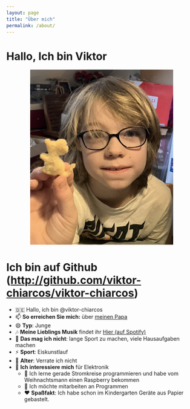 ```yaml
---
layout: page
title: "Über mich"
permalink: /about/
---
```


# Hallo, Ich bin Viktor


<!-- mit automatischer skalierung -->
<div style="text-align: center;">
	<img src="../Entwurf/VIKTOR-WEBBILD.jpg" alt="Bild: Das bin ich" style="width: 75%;text-align: center;" />
</div>

<!--
![](../Entwurf/VIKTOR-WEBBILD.jpg)
-->

<!-- 
	Ich bin der Host von der Webseite weil sie mir gehört
-->

# Ich bin auf Github (http://github.com/viktor-chiarcos/viktor-chiarcos)

- 🇩🇪 Hallo, ich bin @viktor-chiarcos
- 📫 **So erreichen Sie mich:** über [meinen Papa](https://github.com/chiarcos)
- 😄 **Typ**: Junge
- 🎶 **Meine Lieblings Musik** findet ihr [Hier (auf Spotify) ](https://open.spotify.com/playlist/33a3P5kT2XK7V2NE11puD2?si=TZKCPxLFRGmnVrRYJPqH_g&pi=e-7_wwSH6USaOR)
- 🙁 **Das mag ich nicht**: lange Sport zu machen, viele Hausaufgaben machen
- ⚡️ **Sport**: Eiskunstlauf
- 👴 **Alter**: Verrate ich nicht
- 👀 **Ich interessiere mich** für Elektronik
	- 🌱 Ich lerne gerade Stromkreise programmieren und habe vom Weihnachtsmann einen Raspberry bekommen
	- 💞️ Ich möchte mitarbeiten an Programmen
	- ❤️ **Spaßfakt**: Ich habe schon im Kindergarten Geräte aus Papier gebastelt.
<!-- - ℹ️ **Information**: Ich nutze Computerprogramme, um Stromkreise zu programmieren --> <!-- Papa: das war doppelt -->



